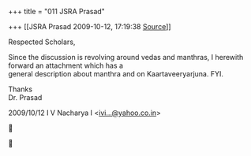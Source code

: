 +++
title = "011 JSRA Prasad"

+++
[[JSRA Prasad	2009-10-12, 17:19:38 [Source](https://groups.google.com/g/bvparishat/c/7ZX0j7IL3gM)]]



Respected Scholars,  
  
Since the discussion is revolving around vedas and manthras, I herewith forward an attachment which has a  
general description about manthra and on Kaartaveeryarjuna. FYI.  
  
Thanks  
Dr. Prasad  
  

2009/10/12 I V Nacharya I \<[ivi...@yahoo.co.in]()\>





